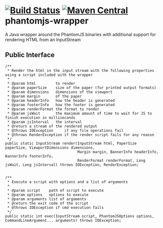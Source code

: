 # [![Build Status](https://travis-ci.org/moodysalem/java-phantomjs-wrapper.svg?branch=master)](https://travis-ci.org/moodysalem/java-phantomjs-wrapper) [![Maven Central](https://img.shields.io/maven-central/v/com.moodysalem/phantomjs-wrapper.svg)](http://search.maven.org/#search%7Cga%7C1%7Ca%3A%22phantomjs-wrapper%22%20g%3A%22com.moodysalem%22) phantomjs-wrapper
A Java wrapper around the PhantomJS binaries with additional support for rendering HTML from an InputStream

## Public Interface

    /**
     * Render the html in the input stream with the following properties using a script included with the wrapper
     *
     * @param html         to render
     * @param paperSize    size of the paper (for printed output formats)
     * @param dimensions   dimensions of the viewport
     * @param margin       of the paper
     * @param headerInfo   how the header is generated
     * @param footerInfo   how the footer is generated
     * @param renderFormat the format to render
     * @param jsWait       the maximum amount of time to wait for JS to finish execution in milliseconds
     * @param jsInterval   the interval
     * @return a stream of the rendered output
     * @throws IOException     if any file operations fail
     * @throws RenderException if the render script fails for any reason
     */
    public static InputStream render(InputStream html, PaperSize paperSize, ViewportDimensions dimensions,
                                     Margin margin, BannerInfo headerInfo, BannerInfo footerInfo,
                                     RenderFormat renderFormat, Long jsWait, Long jsInterval) throws IOException, RenderException;


    /**
     * Execute a script with options and a list of arguments
     *
     * @param script    path of script to execute
     * @param options   options to execute
     * @param arguments list of arguments
     * @return the exit code of the script
     * @throws IOException if cmd execution fails
     */
    public static int exec(InputStream script, PhantomJSOptions options, CommandLineArgument... arguments) throws IOException;
